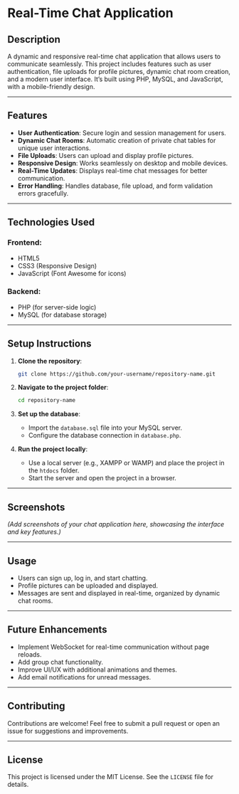 # **Real-Time Chat Application**

## **Description**
A dynamic and responsive real-time chat application that allows users to communicate seamlessly. This project includes features such as user authentication, file uploads for profile pictures, dynamic chat room creation, and a modern user interface. It’s built using PHP, MySQL, and JavaScript, with a mobile-friendly design.

---

## **Features**
- **User Authentication**: Secure login and session management for users.
- **Dynamic Chat Rooms**: Automatic creation of private chat tables for unique user interactions.
- **File Uploads**: Users can upload and display profile pictures.
- **Responsive Design**: Works seamlessly on desktop and mobile devices.
- **Real-Time Updates**: Displays real-time chat messages for better communication.
- **Error Handling**: Handles database, file upload, and form validation errors gracefully.

---

## **Technologies Used**
### **Frontend**:
- HTML5
- CSS3 (Responsive Design)
- JavaScript (Font Awesome for icons)

### **Backend**:
- PHP (for server-side logic)
- MySQL (for database storage)

---

## **Setup Instructions**

1. **Clone the repository**:
   ```bash
   git clone https://github.com/your-username/repository-name.git
   ```

2. **Navigate to the project folder**:
   ```bash
   cd repository-name
   ```

3. **Set up the database**:
   - Import the `database.sql` file into your MySQL server.
   - Configure the database connection in `database.php`.

4. **Run the project locally**:
   - Use a local server (e.g., XAMPP or WAMP) and place the project in the `htdocs` folder.
   - Start the server and open the project in a browser.

---

## **Screenshots**
*(Add screenshots of your chat application here, showcasing the interface and key features.)*

---

## **Usage**
- Users can sign up, log in, and start chatting.
- Profile pictures can be uploaded and displayed.
- Messages are sent and displayed in real-time, organized by dynamic chat rooms.

---

## **Future Enhancements**
- Implement WebSocket for real-time communication without page reloads.
- Add group chat functionality.
- Improve UI/UX with additional animations and themes.
- Add email notifications for unread messages.

---

## **Contributing**
Contributions are welcome! Feel free to submit a pull request or open an issue for suggestions and improvements.

---

## **License**
This project is licensed under the MIT License. See the `LICENSE` file for details.

